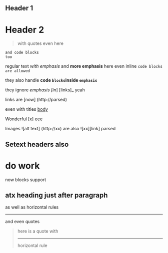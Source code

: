 ## Header 1 ####
        
# Header 2   ##

> with
> quotes
even here

    and code blocks
    too

regular text *with emphasis* and __more emphasis__ here
even inline `code blocks`  ``are allowed``

they also handle **code `blocks`inside ``emphasis``**

they ignore _emphasis [in_]   [links]_ yeah

links are [now] (http://parsed)

even with titles [body](  <http://link> 'title')

Wonderful [x]  eee

Images ![alt text] (http://xx) are also ![xx][link] parsed

Setext headers
also
----

do work
====

now blocks 
support
## atx heading just after paragraph

as well as
horizontal rules
*****

and even
quotes
> here
is a quote
> with
>
> ---
> horizontal rule
